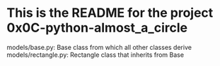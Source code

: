 # This is the README for the project 0x0C-python-almost_a_circle
models/base.py: Base class from which all other classes derive
models/rectangle.py: Rectangle class that inherits from Base
